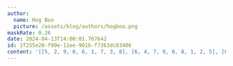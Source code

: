 ```yaml
---
author:
  name: Hog Boo
  picture: /assets/blog/authors/hogboo.png
maskRate: 0.26
date: 2024-04-13T14:00:01.767642
id: 1f255e20-f99e-11ee-901b-f7363dc83486
content: '[[5, 2, 9, 0, 6, 1, 7, 3, 8], [6, 4, 7, 9, 0, 8, 1, 2, 5], [0, 0, 1, 0, 0, 0, 0, 9, 0], [0, 0, 2, 3, 5, 6, 9, 1, 7], [9, 5, 3, 0, 1, 4, 6, 8, 2], [0, 7, 6, 2, 0, 9, 3, 0, 0], [7, 9, 8, 1, 4, 0, 2, 6, 3], [3, 1, 0, 0, 0, 7, 8, 4, 9], [2, 6, 4, 0, 9, 3, 5, 7, 1]]'
---
```

